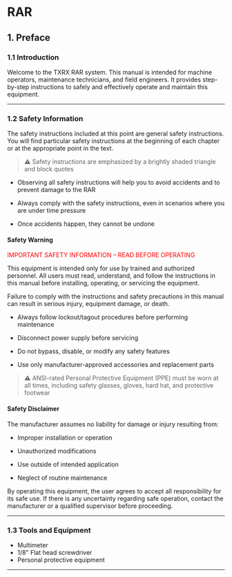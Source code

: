 # RAR

## 1. Preface

### 1.1 Introduction

Welcome to the TXRX RAR system. This manual is intended for machine operators, maintenance technicians, and field engineers. It provides step-by-step instructions to safely and effectively operate and maintain this equipment.

---

### 1.2 Safety Information

The safety instructions included at this point are general safety instructions. 
You will find particular safety instructions at the beginning of each chapter or at the appropriate point in the text.

> ⚠️ Safety instructions are emphasized by a brightly shaded triangle and block quotes
 
* Observing all safety instructions will help you to avoid accidents and to prevent damage to the RAR
 
* Always comply with the safety instructions, even in scenarios where you are under time pressure

* Once accidents happen, they cannot be undone

#### Safety Warning

<span style="color:red;">IMPORTANT SAFETY INFORMATION – READ BEFORE OPERATING</span></span>

This equipment is intended only for use by trained and authorized personnel. All users must read, understand, and follow the instructions in this manual before installing, operating, or servicing the equipment.

Failure to comply with the instructions and safety precautions in this manual can result in serious injury, equipment damage, or death.

* Always follow lockout/tagout procedures before performing maintenance

* Disconnect power supply before servicing

* Do not bypass, disable, or modify any safety features

* Use only manufacturer-approved accessories and replacement parts

> ⚠️ ANSI-rated Personal Protective Equipment (PPE) must be worn at all times, including safety glasses, gloves, hard hat, and protective footwear

#### Safety Disclaimer

The manufacturer assumes no liability for damage or injury resulting from:

* Improper installation or operation

* Unauthorized modifications

* Use outside of intended application

* Neglect of routine maintenance

By operating this equipment, the user agrees to accept all responsibility for its safe use. 
If there is any uncertainty regarding safe operation, contact the manufacturer or a qualified supervisor before proceeding.

---

### 1.3 Tools and Equipment

* Multimeter
* 1/8" Flat head screwdriver
* Personal protective equipment

---
